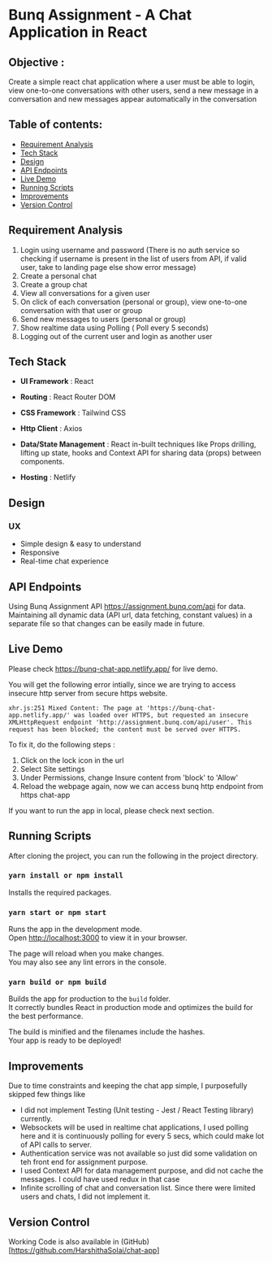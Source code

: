 # Bunq Assignment - A Chat Application in React 

## Objective : 
  Create a simple react chat application where a user must be able to login, view one-to-one conversations with other users, send a new message in a conversation and new messages appear automatically in the conversation

## Table of contents:
- [Requirement Analysis](#requirement-analysis)
- [Tech Stack](#tech-stack)
- [Design](#design)
- [API Endpoints](#api-endpoints)
- [Live Demo](#live-demo)
- [Running Scripts](#running-scripts)
- [Improvements](#improvements)
- [Version Control ](#version-control)

## Requirement Analysis
1. Login using username and password (There is no auth service so checking if username is present in the list of users from API, if valid user, take to landing page else show error message)
2. Create a personal chat 
3. Create a group chat
4. View all conversations for a given user
5. On click of each conversation (personal or group), view one-to-one conversation with that user or group
6. Send new messages to users (personal or group)
7. Show realtime data using Polling ( Poll every 5 seconds)
8. Logging out of the current user and login as another user

## Tech Stack
- **UI Framework** :  React

- **Routing** : React Router DOM 

- **CSS Framework** : Tailwind CSS

- **Http Client** : Axios

- **Data/State Management** : React in-built techniques like Props drilling, lifting up state, hooks and Context API for sharing data (props) between components.

- **Hosting** : Netlify 

## Design
### UX
- Simple design & easy to understand 
- Responsive 
- Real-time chat experience

## API Endpoints 
Using Bunq Assignment API https://assignment.bunq.com/api for data. Maintaining all dynamic data (API url, data fetching, constant values) in a separate file so that changes can be easily made in future.

## Live Demo
Please check https://bunq-chat-app.netlify.app/ for live demo.

You will get the following error intially, since we are trying to access insecure http server from secure https website.

```
xhr.js:251 Mixed Content: The page at 'https://bunq-chat-app.netlify.app/' was loaded over HTTPS, but requested an insecure XMLHttpRequest endpoint 'http://assignment.bunq.com/api/user'. This request has been blocked; the content must be served over HTTPS.

```

To fix it, do the following steps :
1. Click on the lock icon in the url 
2. Select Site settings
3. Under Permissions, change Insure content from 'block' to 'Allow'
4. Reload the webpage again, now we can access bunq http endpoint from https chat-app 

If you want to run the app in local, please check next section.

## Running Scripts
After cloning the project, you can run the following in the project directory.

### `yarn install or npm install`

Installs the required packages.

### `yarn start or npm start`

Runs the app in the development mode.\
Open [http://localhost:3000](http://localhost:3000) to view it in your browser.

The page will reload when you make changes.\
You may also see any lint errors in the console.

### `yarn build or npm build`

Builds the app for production to the `build` folder.\
It correctly bundles React in production mode and optimizes the build for the best performance.

The build is minified and the filenames include the hashes.\
Your app is ready to be deployed!

## Improvements

Due to time constraints and keeping the chat app simple, I purposefully skipped few things like 

- I did not implement Testing (Unit testing - Jest / React Testing library) currently. 
- Websockets will be used in realtime chat applications, I used polling here and it is continuously polling for every 5 secs, which could make lot of API calls to server. 
- Authentication service was not available so just did some validation on teh front end for assignment purpose.
- I used Context API for data management purpose, and did not cache the messages. I could have used redux in that case
- Infinite scrolling of chat and conversation list. Since there were limited users and chats, I did not implement it.

## Version Control 
Working Code is also available in (GitHub)[https://github.com/HarshithaSolai/chat-app]